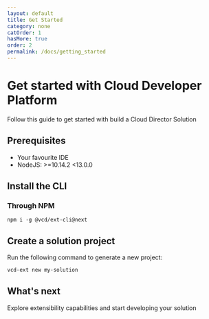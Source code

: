 ```yaml
---
layout: default
title: Get Started
category: none
catOrder: 1
hasMore: true
order: 2
permalink: /docs/getting_started
---
```

# Get started with Cloud Developer Platform
Follow this guide to get started with build a Cloud Director Solution

## Prerequisites
* Your favourite IDE
* NodeJS: >=10.14.2 <13.0.0

## Install the CLI
### Through NPM
```shell
npm i -g @vcd/ext-cli@next
```

## Create a solution project
Run the following command to generate a new project:
```bash
vcd-ext new my-solution
```
## What's next
Explore extensibility capabilities and start developing your solution